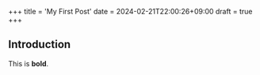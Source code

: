 +++
title = 'My First Post'
date = 2024-02-21T22:00:26+09:00
draft = true
+++
## Introduction

This is **bold**.



